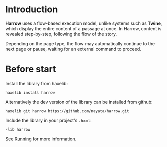 # Introduction

**Harrow** uses a flow-based execution model, unlike systems such as **Twine**, which display the entire content of a passage at once. In Harrow, content is revealed step-by-step, following the flow of the story.

Depending on the page type, the flow may automatically continue to the next page or pause, waiting for an external command to proceed.


# Before start

Install the library from haxelib:

```
haxelib install harrow
```

Alternatively the dev version of the library can be installed from github:

```
haxelib git harrow https://github.com/nayata/harrow.git
```

Include the library in your project's `.hxml`:

```
-lib harrow
```


See [Running](Running.md) for more information.
